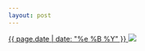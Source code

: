 ```yaml
---
layout: post
---
```


<p>
  <a href="/291">
    <time>{{ page.date | date: "%e %B %Y" }}</time>
    <img src="https://s3.amazonaws.com/life.aaronjgreenberg.com/291.jpg">
  </a>
  
</p>
